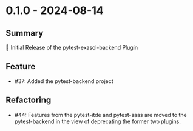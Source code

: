 # 0.1.0 - 2024-08-14

## Summary

🚀 Initial Release of the pytest-exasol-backend Plugin

## Feature

* #37: Added the pytest-backend project

## Refactoring

* #44: Features from the pytest-itde and pytest-saas are moved to the pytest-backend in the view of deprecating the former two plugins.
